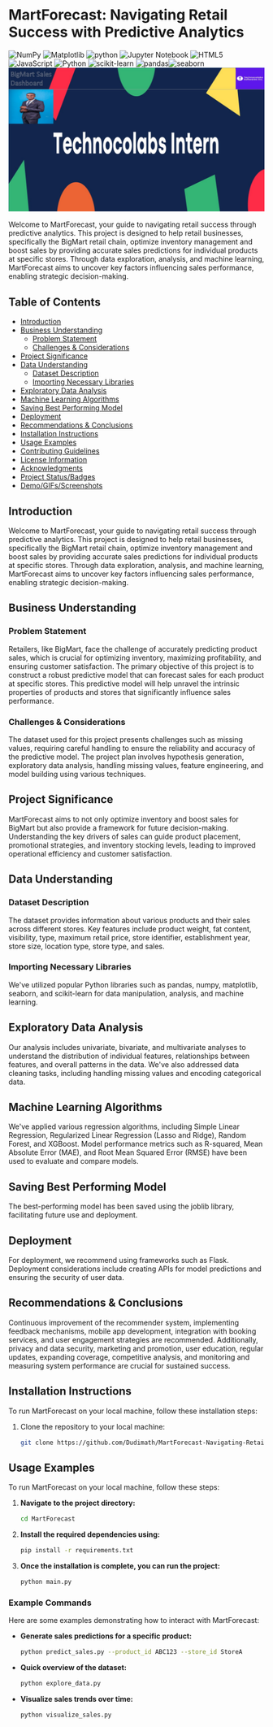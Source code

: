 # MartForecast: Navigating Retail Success with Predictive Analytics
![NumPy](https://img.shields.io/badge/numpy-%23013243.svg?style=for-the-badge&logo=numpy&logoColor=white)  ![Matplotlib](https://img.shields.io/badge/Matplotlib-%23ffffff.svg?style=for-the-badge&logo=Matplotlib&logoColor=black)  ![python](https://img.shields.io/badge/Python-FFD43B?style=for-the-badge&logo=python&logoColor=blue) ![Jupyter Notebook](https://img.shields.io/badge/jupyter-%23FA0F00.svg?style=for-the-badge&logo=jupyter&logoColor=white) ![HTML5](https://img.shields.io/badge/html5-%23E34F26.svg?style=for-the-badge&logo=html5&logoColor=white) ![JavaScript](https://img.shields.io/badge/javascript-%23323330.svg?style=for-the-badge&logo=javascript&logoColor=%23F7DF1E) ![Python](https://img.shields.io/badge/python-3670A0?style=for-the-badge&logo=python&logoColor=ffdd54) ![scikit-learn](https://img.shields.io/badge/scikit--learn-%23F7931E.svg?style=for-the-badge&logo=scikit-learn&logoColor=white)
![pandas](https://img.shields.io/badge/pandas-%23150458.svg?style=for-the-badge&logo=pandas&logoColor=white)![seaborn](https://img.shields.io/badge/seaborn-%23150458.svg?style=for-the-badge&logo=seaborn&logoColor=white)
![image](templates/images/background.jpg)

Welcome to MartForecast, your guide to navigating retail success through predictive analytics. This project is designed to help retail businesses, specifically the BigMart retail chain, optimize inventory management and boost sales by providing accurate sales predictions for individual products at specific stores. Through data exploration, analysis, and machine learning, MartForecast aims to uncover key factors influencing sales performance, enabling strategic decision-making.

## Table of Contents
- [Introduction](#introduction)
- [Business Understanding](#business-understanding)
  - [Problem Statement](#problem-statement)
  - [Challenges & Considerations](#challenges--considerations)
- [Project Significance](#project-significance)
- [Data Understanding](#data-understanding)
  - [Dataset Description](#dataset-description)
  - [Importing Necessary Libraries](#importing-necessary-libraries)
- [Exploratory Data Analysis](#exploratory-data-analysis)
- [Machine Learning Algorithms](#machine-learning-algorithms)
- [Saving Best Performing Model](#saving-best-performing-model)
- [Deployment](#deployment)
- [Recommendations & Conclusions](#recommendations--conclusions)
- [Installation Instructions](#installation-instructions)
- [Usage Examples](#usage-examples)
- [Contributing Guidelines](#contributing-guidelines)
- [License Information](#license-information)
- [Acknowledgments](#acknowledgments)
- [Project Status/Badges](#project-statusbadges)
- [Demo/GIFs/Screenshots](#demogifsscreenshots)

## Introduction

Welcome to MartForecast, your guide to navigating retail success through predictive analytics. This project is designed to help retail businesses, specifically the BigMart retail chain, optimize inventory management and boost sales by providing accurate sales predictions for individual products at specific stores. Through data exploration, analysis, and machine learning, MartForecast aims to uncover key factors influencing sales performance, enabling strategic decision-making.

## Business Understanding

### Problem Statement

Retailers, like BigMart, face the challenge of accurately predicting product sales, which is crucial for optimizing inventory, maximizing profitability, and ensuring customer satisfaction. The primary objective of this project is to construct a robust predictive model that can forecast sales for each product at specific stores. This predictive model will help unravel the intrinsic properties of products and stores that significantly influence sales performance.

### Challenges & Considerations

The dataset used for this project presents challenges such as missing values, requiring careful handling to ensure the reliability and accuracy of the predictive model. The project plan involves hypothesis generation, exploratory data analysis, handling missing values, feature engineering, and model building using various techniques.

## Project Significance

MartForecast aims to not only optimize inventory and boost sales for BigMart but also provide a framework for future decision-making. Understanding the key drivers of sales can guide product placement, promotional strategies, and inventory stocking levels, leading to improved operational efficiency and customer satisfaction.

## Data Understanding

### Dataset Description

The dataset provides information about various products and their sales across different stores. Key features include product weight, fat content, visibility, type, maximum retail price, store identifier, establishment year, store size, location type, store type, and sales.

### Importing Necessary Libraries

We've utilized popular Python libraries such as pandas, numpy, matplotlib, seaborn, and scikit-learn for data manipulation, analysis, and machine learning.

## Exploratory Data Analysis

Our analysis includes univariate, bivariate, and multivariate analyses to understand the distribution of individual features, relationships between features, and overall patterns in the data. We've also addressed data cleaning tasks, including handling missing values and encoding categorical data.

## Machine Learning Algorithms

We've applied various regression algorithms, including Simple Linear Regression, Regularized Linear Regression (Lasso and Ridge), Random Forest, and XGBoost. Model performance metrics such as R-squared, Mean Absolute Error (MAE), and Root Mean Squared Error (RMSE) have been used to evaluate and compare models.

## Saving Best Performing Model

The best-performing model has been saved using the joblib library, facilitating future use and deployment.

## Deployment

For deployment, we recommend using frameworks such as Flask. Deployment considerations include creating APIs for model predictions and ensuring the security of user data.

## Recommendations & Conclusions

Continuous improvement of the recommender system, implementing feedback mechanisms, mobile app development, integration with booking services, and user engagement strategies are recommended. Additionally, privacy and data security, marketing and promotion, user education, regular updates, expanding coverage, competitive analysis, and monitoring and measuring system performance are crucial for sustained success.

## Installation Instructions

To run MartForecast on your local machine, follow these installation steps:

1. Clone the repository to your local machine:

   ```bash
   git clone https://github.com/Dudimath/MartForecast-Navigating-Retail-Success-with-Predictive-Analytics.git

## Usage Examples

To run MartForecast on your local machine, follow these steps:

1. **Navigate to the project directory:**

    ```bash
    cd MartForecast
    ```

2. **Install the required dependencies using:**

    ```bash
    pip install -r requirements.txt
    ```

3. **Once the installation is complete, you can run the project:**

    ```bash
    python main.py
    ```

### Example Commands

Here are some examples demonstrating how to interact with MartForecast:

- **Generate sales predictions for a specific product:**

    ```bash
    python predict_sales.py --product_id ABC123 --store_id StoreA
    ```

- **Quick overview of the dataset:**

    ```bash
    python explore_data.py
    ```

- **Visualize sales trends over time:**

    ```bash
    python visualize_sales.py
    ```

